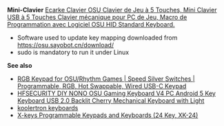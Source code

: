 **Mini-Clavier**
 [Ecarke Clavier OSU Clavier de Jeu à 5 Touches, Mini Clavier USB à 5 Touches Clavier mécanique pour PC de Jeu, Macro de Programmation avec Logiciel OSU HID Standard Keyboard.](https://www.amazon.fr/gp/product/B091CFJP57?ref=ppx_pt2_dt_b_prod_image) 

* Software used to update key mapping downloaded from https://osu.sayobot.cn/download/
* sudo is mandatory to run it under Linux

**See also**
* [RGB Keypad for OSU/Rhythm Games | Speed Silver Switches | Programmable, RGB, Hot Swappable, Wired USB-C Keypad](https://www.amazon.com/Keypad-Rhythm-Switches-Programmable-Swappable/dp/B08WWK2L1N/ref=sr_1_2?dchild=1&keywords=osu+keypad&pd_rd_r=7b1897ba-9264-45ef-b1e8-9f051b71d411&pd_rd_w=UXGb6&pd_rd_wg=BPdOW&pf_rd_p=4fa0e97a-13a4-491b-a127-133a554b4da3&pf_rd_r=P8P224ETN1SKX7GHK4X0&qid=1626028870&sr=8-2) 
* [HFSECURITY DIY NONO OSU Gaming Keyboard V4 PC Android 5 Key Keyboard USB 2.0 Backlit Cherry Mechanical Keyboard with Light](https://www.amazon.com/HFSECURITY-Keyboard-Android-Backlit-Mechanical/dp/B07DL56Y8S/ref=pd_sbs_2/142-5330958-2374352?pd_rd_w=5asmU&pf_rd_p=43345e03-9e2a-47c0-9b70-a50aa5ecbd5c&pf_rd_r=E98AC04NKYG1CGPGK9XQ&pd_rd_r=eff707e3-3da2-450c-a3ed-ef1bbd564fd1&pd_rd_wg=glnYG&pd_rd_i=B07DL56Y8S&psc=1) 
* [koolertron keyboards](http://www.koolertron.com/electronics-keyboard-c-106_109.html) 
* [X-keys Programmable Keypads and Keyboards (24 Key, XK-24)](https://www.amazon.com/XK-24-USB-Programmable-Keypad-Windows/dp/B003MB780E/ref=pd_sbs_6/142-5330958-2374352?pd_rd_w=h3IvE&pf_rd_p=43345e03-9e2a-47c0-9b70-a50aa5ecbd5c&pf_rd_r=53GFT53AGMF1RJ2DQ6KC&pd_rd_r=c52d0171-6779-4179-a63e-4e856ec14e9d&pd_rd_wg=e67A6&pd_rd_i=B003MB780E&psc=1) 
